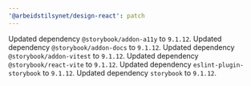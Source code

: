 ```yaml
---
'@arbeidstilsynet/design-react': patch
---
```


Updated dependency `@storybook/addon-a11y` to `9.1.12`.
Updated dependency `@storybook/addon-docs` to `9.1.12`.
Updated dependency `@storybook/addon-vitest` to `9.1.12`.
Updated dependency `@storybook/react-vite` to `9.1.12`.
Updated dependency `eslint-plugin-storybook` to `9.1.12`.
Updated dependency `storybook` to `9.1.12`.
